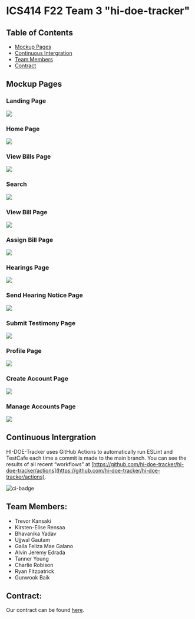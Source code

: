# ICS414 F22 Team 3 "hi-doe-tracker"

## Table of Contents

* [Mockup Pages](#mockup-pages)
* [Continuous Intergration](#continuous-intergration)
* [Team Members](#team-members)
* [Contract](#contract)

## Mockup Pages

### Landing Page
<img class="ui large image" src="images/landing.png">

### Home Page
<img class="ui large image" src="images/Home.png">

### View Bills Page
<img class="ui large image" src="images/ViewBills.png">

### Search
<img class="ui large image" src="images/Search.gif">

### View Bill Page
<img class="ui large image" src="images/Bill.png">

### Assign Bill Page
<img class="ui large image" src="images/assignbill.PNG">

### Hearings Page
<img class="ui large image" src="images/hearingspage.png">

### Send Hearing Notice Page
<img class="ui large image" src="images/HearingNotice.png">

### Submit Testimony Page
<img class="ui large image" src="images/SubmitTestimony.png">

### Profile Page
<img class="ui large image" src="images/Profile.png">

### Create Account Page
<img class="ui large image" src="images/createaccount.PNG">

### Manage Accounts Page
<img class="ui large image" src="images/manageaccount.PNG">

## Continuous Intergration
HI-DOE-Tracker uses GitHub Actions to automatically run ESLint and TestCafe each time a commit is made to the main branch. You can see the results of all recent “workflows” at [https://github.com/hi-doe-tracker/hi-doe-tracker/actions](https://github.com/hi-doe-tracker/hi-doe-tracker/actions).

![ci-badge](https://github.com/hi-doe-tracker/hi-doe-tracker/actions/workflows/ci.yml/badge.svg)

## Team Members:

- Trevor Kansaki
- Kirsten-Elise Rensaa
- Bhavanika Yadav
- Ujjwal Gautam
- Gaila Feliza Mae Galano
- Alvin Jeremy Edrada
- Tanner Young
- Charlie Robison
- Ryan Fitzpatrick
- Gunwook Baik

## Contract:
Our contract can be found [here](https://docs.google.com/document/d/1LmFmwsgEDfUC2oPU8WfnxhdM-HfBvE7AS4HScb7kDkc/edit?usp=sharing).
